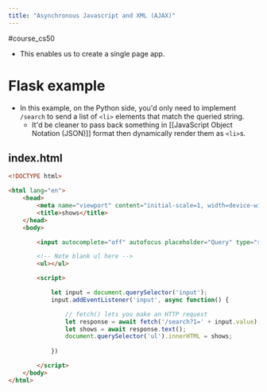 ```yaml
---
title: "Asynchronous Javascript and XML (AJAX)"
---
```

#course_cs50 

- This enables us to create a single page app.

# Flask example

- In this example, on the Python side, you'd only need to implement `/search` to send a list of `<li>` elements that match the queried string.
    - It'd be cleaner to pass back something in [[JavaScript Object Notation (JSON)]] format then dynamically render them as `<li>`s.
## index.html

```html
<!DOCTYPE html>

<html lang="en">
    <head>
        <meta name="viewport" content="initial-scale=1, width=device-width">
        <title>shows</title>
    </head>
    <body>

        <input autocomplete="off" autofocus placeholder="Query" type="search">

        <!-- Note blank ul here -->
        <ul></ul>

        <script>

            let input = document.querySelector('input');
            input.addEventListener('input', async function() {

                // fetch() lets you make an HTTP request
                let response = await fetch('/search?1=' + input.value);
                let shows = await response.text();
                document.querySelector('ul').innerHTML = shows;
            
            })

        </script>
    </body>
</html>
```
